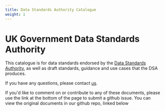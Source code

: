```yaml
---
title: Data Standards Authority Catalogue
weight: 1
---
```


# UK Government Data Standards Authority

This catalogue is for data standards endorsed by the [Data Standards Authority](https://www.gov.uk/government/groups/data-standards-authority), as well as draft standards, guidance and use cases that the DSA produces.

If you have any questions, please contact [us](api-catalogue@digital.cabinet-office.gov.uk).

If you'd like to comment on or contribute to any of these documents, please use the link at the bottom of the page to submit a github issue. You can view the original documents in our github repo, linked below